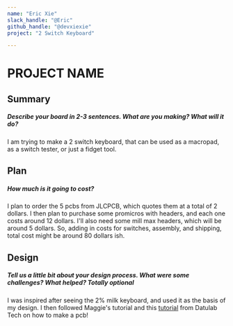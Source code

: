 ```yaml
---
name: "Eric Xie"
slack_handle: "@Eric"
github_handle: "@devxiexie"
project: "2 Switch Keyboard"

---
```


# PROJECT NAME
## Summary
##### Describe your board in 2-3 sentences. What are you making? What will it do?
I am trying to make a 2 switch keyboard, that can be used as a macropad, as a switch tester, or just a fidget tool.

## Plan
##### How much is it going to cost?
I plan to order the 5 pcbs from JLCPCB, which quotes them at a total of 2 dollars. 
I then plan to purchase some promicros with headers, and each one costs around 12 dollars.
I'll also need some mill max headers, which will be around 5 dollars. 
So, adding in costs for switches, assembly, and shipping, total cost might be around 80 dollars ish. 

## Design
##### Tell us a little bit about your design process. What were some challenges? What helped? ***Totally optional***
I was inspired after seeing the 2% milk keyboard, and used it as the basis of my design. I then followed Maggie's tutorial and this [tutorial](https://www.youtube.com/watch?v=ajjujZ0f_sk) from Datulab Tech on how to make a pcb!

